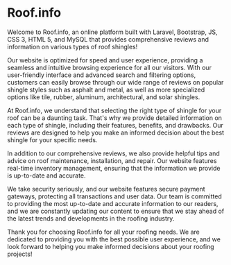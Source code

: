 # Roof.info
Welcome to Roof.info, an online platform built with Laravel, Bootstrap, JS, CSS 3, HTML 5, and MySQL that provides comprehensive reviews and information on various types of roof shingles!

Our website is optimized for speed and user experience, providing a seamless and intuitive browsing experience for all our visitors. With our user-friendly interface and advanced search and filtering options, customers can easily browse through our wide range of reviews on popular shingle styles such as asphalt and metal, as well as more specialized options like tile, rubber, aluminum, architectural, and solar shingles.

At Roof.info, we understand that selecting the right type of shingle for your roof can be a daunting task. That's why we provide detailed information on each type of shingle, including their features, benefits, and drawbacks. Our reviews are designed to help you make an informed decision about the best shingle for your specific needs.

In addition to our comprehensive reviews, we also provide helpful tips and advice on roof maintenance, installation, and repair. Our website features real-time inventory management, ensuring that the information we provide is up-to-date and accurate.

We take security seriously, and our website features secure payment gateways, protecting all transactions and user data. Our team is committed to providing the most up-to-date and accurate information to our readers, and we are constantly updating our content to ensure that we stay ahead of the latest trends and developments in the roofing industry.

Thank you for choosing Roof.info for all your roofing needs. We are dedicated to providing you with the best possible user experience, and we look forward to helping you make informed decisions about your roofing projects!
